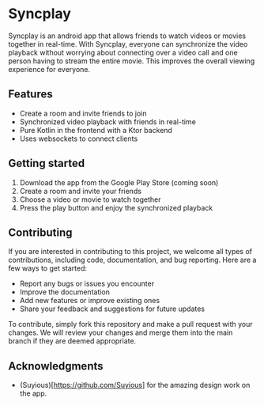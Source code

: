 # Syncplay
Syncplay is an android app that allows friends to watch videos or movies together in real-time. With Syncplay, everyone can synchronize the video playback without worrying about connecting over a video call and one person having to stream the entire movie. This improves the overall viewing experience for everyone.

## Features
- Create a room and invite friends to join
- Synchronized video playback with friends in real-time
- Pure Kotlin in the frontend with a Ktor backend
- Uses websockets to connect clients

## Getting started
1. Download the app from the Google Play Store (coming soon)
2. Create a room and invite your friends
3. Choose a video or movie to watch together
4. Press the play button and enjoy the synchronized playback

## Contributing
If you are interested in contributing to this project, we welcome all types of contributions, including code, documentation, and bug reporting. Here are a few ways to get started:

- Report any bugs or issues you encounter
- Improve the documentation
- Add new features or improve existing ones
- Share your feedback and suggestions for future updates

To contribute, simply fork this repository and make a pull request with your changes. We will review your changes and merge them into the main branch if they are deemed appropriate.

## Acknowledgments
- (Suyious)[https://github.com/Suyious] for the amazing design work on the app.